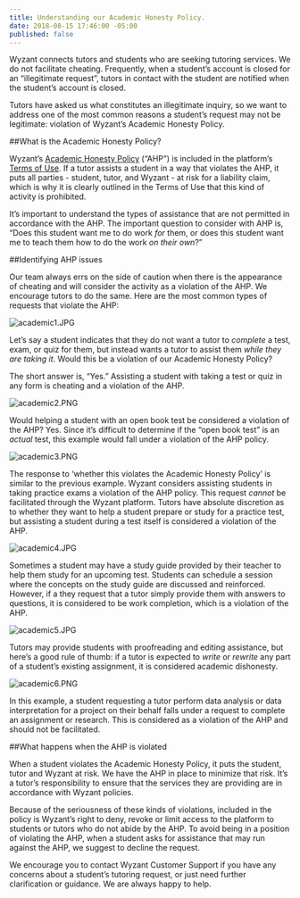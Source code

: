 ```yaml
---
title: Understanding our Academic Honesty Policy.
date: 2018-08-15 17:46:00 -05:00
published: false
---
```


Wyzant connects tutors and students who are seeking tutoring services. We do not facilitate cheating. Frequently, when a student’s account is closed for an “illegitimate request”, tutors in contact with the student are notified when the student’s account is closed. 

Tutors have asked us what constitutes an illegitimate inquiry, so we want to address one of the most common reasons a student’s request may not be legitimate: violation of Wyzant’s Academic Honesty Policy.

##What is the Academic Honesty Policy?

Wyzant’s [Academic Honesty Policy](https://support.wyzant.com/hc/en-us/articles/115002086886-Wyzant-Academic-Honesty-Policy) (“AHP”) is included in the platform’s [Terms of Use](https://www.wyzant.com/termsofuse). If a tutor assists a student in a way that violates the AHP, it puts all parties - student, tutor, and Wyzant - at risk for a liability claim, which is why it is clearly outlined in the Terms of Use that this kind of activity is prohibited.

It’s important to understand the types of assistance that are not permitted in accordance with the AHP. The important question to consider with AHP is, “Does this student want me to do work *for* them, or does this student want me to teach them how to do the work *on their own*?”

##Identifying AHP issues

Our team always errs on the side of caution when there is the appearance of cheating and will consider the activity as a violation of the AHP. We encourage tutors to do the same. Here are the most common types of requests that violate the AHP:

![academic1.JPG](/blog/uploads/academic1.JPG)

Let’s say a student indicates that they do not want a tutor to *complete* a test, exam, or quiz for them, but instead wants a tutor to assist them *while they are taking it*. Would this be a violation of our Academic Honesty Policy?

The short answer is, “Yes.” Assisting a student with taking a test or quiz in any form is cheating and a violation of the AHP.

![academic2.PNG](/blog/uploads/academic2.PNG)

Would helping a student with an open book test be considered a violation of the AHP? Yes. Since it’s difficult to determine if the “open book test” is an *actual* test, this example would fall under a violation of the AHP policy. 

![academic3.PNG](/blog/uploads/academic3.PNG)

The response to ‘whether this violates the Academic Honesty Policy’ is similar to the previous example. Wyzant considers assisting students in taking practice exams a violation of the AHP policy. This request *cannot* be facilitated through the Wyzant platform. Tutors have absolute discretion as to whether they want to help a student prepare or study for a practice test, but assisting a student during a test itself is considered a violation of the AHP.

![academic4.JPG](/blog/uploads/academic4.JPG)

Sometimes a student may have a study guide provided by their teacher to help them study for an upcoming test. Students can schedule a session where the concepts on the study guide are discussed and reinforced. However, if a they request that a tutor simply provide them with answers to questions, it is considered to be work completion, which is a violation of the AHP. 

![academic5.JPG](/blog/uploads/academic5.JPG)

Tutors may provide students with proofreading and editing assistance, but here’s a good rule of thumb: if a tutor is expected to *write* or *rewrite* any part of a student’s existing assignment, it is considered academic dishonesty.

![academic6.PNG](/blog/uploads/academic6.PNG)

In this example, a student requesting a tutor perform data analysis or data interpretation for a project on their behalf falls under a request to complete an assignment or research. This is considered as a violation of the AHP and should not be facilitated. 

##What happens when the AHP is violated

When a student violates the Academic Honesty Policy, it puts the student, tutor and Wyzant at risk. We have the AHP in place to minimize that risk. It’s a tutor’s responsibility to ensure that the services they are providing are in accordance with Wyzant policies.

Because of the seriousness of these kinds of violations, included in the policy is Wyzant’s right to deny, revoke or limit access to the platform to students or tutors who do not abide by the AHP. To avoid being in a position of violating the AHP, when a student asks for assistance that may run against the AHP, we suggest to decline the request. 

We encourage you to contact Wyzant Customer Support if you have any concerns about a student’s tutoring request, or just need further clarification or guidance. We are always happy to help.
